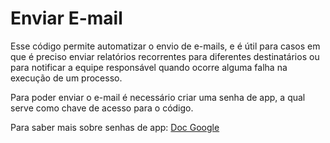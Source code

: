 # Enviar E-mail

Esse código permite automatizar o envio de e-mails, e é útil para casos em que é preciso enviar relatórios recorrentes para diferentes destinatários ou para notificar a equipe responsável quando ocorre alguma falha na execução de um processo.

Para poder enviar o e-mail é necessário criar uma senha de app, a qual serve como chave de acesso para o código.

Para saber mais sobre senhas de app: [Doc Google](https://support.google.com/accounts/answer/185833?hl=pt-BR)

